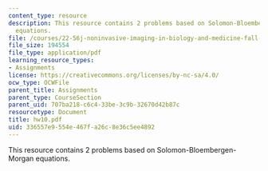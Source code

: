 ```yaml
---
content_type: resource
description: This resource contains 2 problems based on Solomon-Bloembergen-Morgan
  equations.
file: /courses/22-56j-noninvasive-imaging-in-biology-and-medicine-fall-2005/336557e9554e467fa26c8e36c5ee4892_hw10.pdf
file_size: 194554
file_type: application/pdf
learning_resource_types:
- Assignments
license: https://creativecommons.org/licenses/by-nc-sa/4.0/
ocw_type: OCWFile
parent_title: Assignments
parent_type: CourseSection
parent_uid: 707ba218-c6c4-33be-3c9b-32670d42b87c
resourcetype: Document
title: hw10.pdf
uid: 336557e9-554e-467f-a26c-8e36c5ee4892
---
```

This resource contains 2 problems based on Solomon-Bloembergen-Morgan equations.